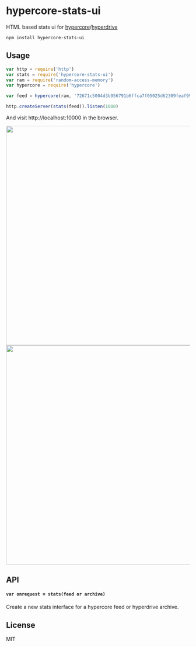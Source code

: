 # hypercore-stats-ui

HTML based stats ui for [hypercore](https://github.com/mafintosh/hypercore)/[hyperdrive](https://github.com/mafintosh/hyperdrive)

```
npm install hypercore-stats-ui
```

## Usage

``` js
var http = require('http')
var stats = require('hypercore-stats-ui')
var ram = require('random-access-memory')
var hypercore = require('hypercore')

var feed = hypercore(ram, '72671c5004d3b956791b6ffca7f05025d62309feaf99cde04c6f434189694291')

http.createServer(stats(feed)).listen(1000)
```

And visit http://localhost:10000 in the browser.

<img src="https://mafintosh.github.io/assets/hypercore-stats.gif" width="600">
<img src="https://mafintosh.github.io/assets/hypercore-stats-uploader.gif" width="600">

## API

#### `var onrequest = stats(feed or archive)`

Create a new stats interface for a hypercore feed or hyperdrive archive.

## License

MIT
